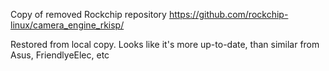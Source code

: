 Copy of removed Rockchip repository https://github.com/rockchip-linux/camera_engine_rkisp/

Restored from local copy. Looks like it's more up-to-date, than similar from Asus, FriendlyeElec, etc
